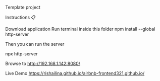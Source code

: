 Template project

Instructions 📋

Download application
Run terminal inside this folder
npm install --global http-server

Then you can run the server

npx http-server

Browse to http://192.168.1.142:8080/

Live Demo https://rishailina.github.io/airbnb-frontend321.github.io/
